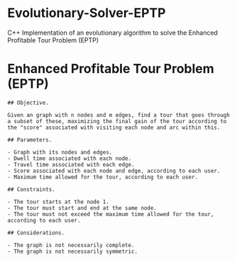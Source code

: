 # Evolutionary-Solver-EPTP
C++ Implementation of an evolutionary algorithm to solve the Enhanced Profitable Tour Problem (EPTP)

# Enhanced Profitable Tour Problem (EPTP)

    ## Objective.

    Given an graph with n nodes and m edges, find a tour that goes through a subset of these, maximizing the final gain of the tour according to the "score" associated with visiting each node and arc within this.

    ## Parameters.

    - Graph with its nodes and edges.
    - Dwell time associated with each node.
    - Travel time associated with each edge.
    - Score associated with each node and edge, according to each user.
    - Maximum time allowed for the tour, according to each user.

    ## Constraints.

    - The tour starts at the node 1.
    - The tour must start and end at the same node.
    - The tour must not exceed the maximum time allowed for the tour, according to each user.

    ## Considerations.

    - The graph is not necessarily complete.
    - The graph is not necessarily symmetric.
